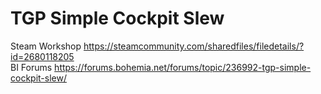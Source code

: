 # TGP Simple Cockpit Slew

Steam Workshop https://steamcommunity.com/sharedfiles/filedetails/?id=2680118205  
BI Forums https://forums.bohemia.net/forums/topic/236992-tgp-simple-cockpit-slew/
